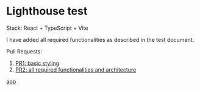# Lighthouse test 

Stack: React + TypeScript + Vite

I have added all required functionalities as described in the test document.


Pull Requests:

1. [PR1: basic styling](https://github.com/blancopado/lighthouse-test/pull/1)
2. [PR2: all required functionalities and architecture](https://github.com/blancopado/lighthouse-test/pull/2)


[app](https://github.com/user-attachments/assets/2a58a17d-32f6-462a-9a97-66d7c0309d3f)